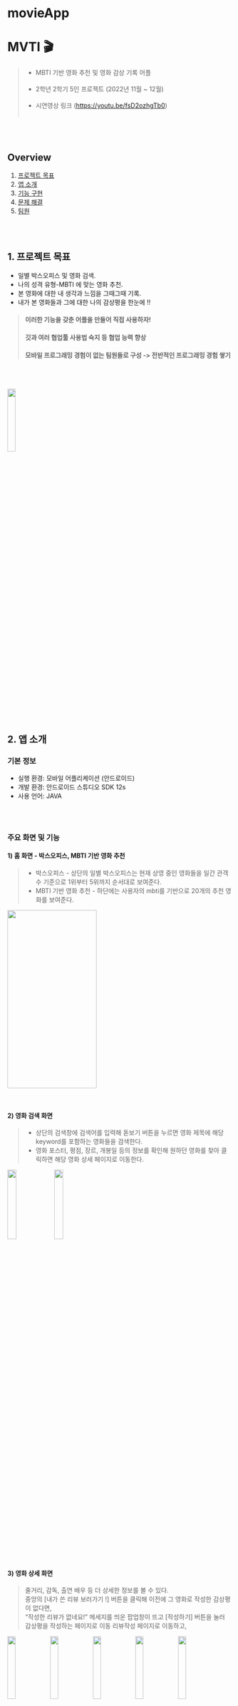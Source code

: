 # movieApp

MVTI 🎬
===========================================
> - MBTI 기반 영화 추천 및 영화 감상 기록 어플 <br/><br/> 
> - 2학년 2학기 5인 프로젝트 (2022년 11월 ~ 12월) <br/><br/>
> - 시연영상 링크 (https://youtu.be/fsD2ozhgTb0) <br/><br/>

<br/><br/>

## Overview
1. [프로젝트 목표](https://github.com/ohyyes/movieApp/blob/main/README.md#1-%ED%94%84%EB%A1%9C%EC%A0%9D%ED%8A%B8-%EB%AA%A9%ED%91%9C)
2. [앱 소개](https://github.com/ohyyes/movieApp/blob/main/README.md#2-%EC%95%B1-%EC%86%8C%EA%B0%9C)
3. [기능 구현](https://github.com/ohyyes/movieApp/blob/main/README.md#3-%EA%B8%B0%EB%8A%A5-%EA%B5%AC%ED%98%84)
4. [문제 해결](https://github.com/ohyyes/movieApp/blob/main/README.md#4-%EB%AC%B8%EC%A0%9C-%ED%95%B4%EA%B2%B0)
5. [팀원](https://github.com/ohyyes/movieApp/blob/main/README.md#5-%ED%8C%80%EC%9B%90)

<br/><br/>

## 1. 프로젝트 목표
* 일별 박스오피스 및 영화 검색.
* 나의 성격 유형-MBTI 에 맞는 영화 추천.  
* 본 영화에 대한 내 생각과 느낌을 그때그때 기록.  
* 내가 본 영화들과 그에 대한 나의 감상평을 한눈에 !!
> #### 이러한 기능을 갖춘 어플을 만들어 직접 사용하자!
> #### 깃과 여러 협업툴 사용법 숙지 등 협업 능력 향상
> #### 모바일 프로그래밍 경험이 없는 팀원들로 구성 -> 전반적인 프로그래밍 경험 쌓기

<br/><br/>




<img src="" width="19%"/>




## 2. 앱 소개 
### 기본 정보
* 실행 환경: 모바일 어플리케이션 (안드로이드)
* 개발 환경: 안드로이드 스튜디오 SDK 12s
* 사용 언어: JAVA

<br/><br/>

### 주요 화면 및 기능
#### 1) 홈 화면 - 박스오피스, MBTI 기반 영화 추천
> - 박스오피스 - 상단의 일별 박스오피스는 현재 상영 중인 영화들을 일간 관객수 기준으로 1위부터 5위까지 순서대로 보여준다. <br/>
> - MBTI 기반 영화 추천 - 하단에는 사용자의 mbti를 기반으로 20개의 추천 영화를 보여준다. <br/>

<img src="https://user-images.githubusercontent.com/84231143/227759812-38af1042-0a5a-4a3d-8b5b-1ffa96d94357.JPG" width="200" height="400"/> </br>

</br>

#### 2) 영화 검색 화면
> - 상단의 검색창에 검색어를 입력해 돋보기 버튼을 누르면 영화 제목에 해당 keyword를 포함하는 영화들을 검색한다.
> - 영화 포스터, 평점, 장르, 개봉일 등의 정보를 확인해 원하던 영화를 찾아 클릭하면 해당 영화 상세 페이지로 이동한다. <br/>

<img src="https://user-images.githubusercontent.com/84231143/227759838-799b104a-9160-457c-9e1a-0443c66c86ef.JPG" width="20%"/> <img src="https://user-images.githubusercontent.com/84231143/227759841-8b9788b9-4d16-44e6-8b45-25d569c77829.JPG" width="20%"/> 

<br/><br/><br/>

</br>

#### 3) 영화 상세 화면
> 줄거리, 감독, 출연 배우 등 더 상세한 정보를 볼 수 있다. <br/>
> 중앙의 [내가 쓴 리뷰 보러가기 !] 버튼을 클릭해 이전에 그 영화로 작성한 감상평이 없다면, <br/>
> “작성한 리뷰가 없네요!” 메세지를 띄운 팝업창이 뜨고 [작성하기] 버튼을 눌러 감상평을 작성하는 페이지로 이동 리뷰작성 페이지로 이동하고,<br/>

<img src="https://user-images.githubusercontent.com/84231143/227760500-8adaeaf7-0967-4265-81a1-1293ecdf3539.JPG" width="19%"/><img src="https://user-images.githubusercontent.com/84231143/227760507-1d724910-e99d-43a3-b7d0-d63351452c6a.JPG" width="19%"/><img src="https://user-images.githubusercontent.com/84231143/227760508-7575bbcd-f7c4-4edc-8cdb-865d5de8d7d7.JPG" width="19%"/><img src="https://user-images.githubusercontent.com/84231143/227760511-0b89fffb-4584-4fd9-b008-41421127ced7.JPG" width="19%"/><img src="https://user-images.githubusercontent.com/84231143/227760513-7f5ad873-beb2-45e1-8b28-de65c92289a7.JPG" width="19%"/> 
<br/><br/><br/>

> 기존에 작성한 리뷰가 있었다면 저장된 해당 영화의 감상평 상세 페이지로 이동한다.</br>
> 영화 상세 페이지에서는 파이어베이스와 연동하여 사용자가 리뷰를 작성하였는지 먼저 확인한다. <br/>
> 사용자가 작성했을 경우, 평점과 글을 파이어베이스에서 받아 setText로 넘겨주고 작성하지 않았을 경우 값을 넘겨주지 않도록 설정했다. </br>

<img src="https://user-images.githubusercontent.com/84231143/227759844-e2620cf9-1656-494e-afeb-17205a787cba.JPG" width="19%"/><img src="https://user-images.githubusercontent.com/84231143/227759851-afa6d72a-74ec-450c-9933-a03a9c16b282.JPG" width="19%"/>
</br>





</br><br/><br/>

#### 3) 감상평 목록 및 상세 화면
>감상평 목록 페이지에선 사용자가 작성한 감상평들을 보여준다. 영화 포스터 이미지, 제목, 내 평점, 개봉연도, 내가 작성한 감상평 일부분을 확인할 수 있다. 감상평을 클릭하면 해당 감상평 상세 페이지로 이동한다.<br/>
>감상평 상세 페이지에서는 해당 영화에 나만의 평점과 감상평을 남길 수 있다. 상단에 [수정] 버튼을 클릭하면 작성모드로 바뀐다. 작성모드에서 별점을 눌러 나의 별점을 남기고, 감상평을 입력한 후에 상단에 [등록] 버튼을 누르면 감상평이 저장되고, 작성된 감상평을 뷰어모드로 전환된다. </br>

<img src="https://user-images.githubusercontent.com/84231143/227760898-a2a165b6-787b-49fe-9d2d-8d98f28d739c.JPG" width="19%"/><img src="https://user-images.githubusercontent.com/84231143/227760900-999e3538-b151-466b-8f88-6342f5ca33c6.JPG" width="19%"/><img src="https://user-images.githubusercontent.com/84231143/227760901-f4414fe9-12ed-4fbd-9961-f1016dc0c020.JPG" width="19%"/><img src="https://user-images.githubusercontent.com/84231143/227760902-04404edc-b63c-4bc5-9deb-c4c07e8a1427.JPG" width="19%"/>


</br></br>

#### 4) 마이페이지 - 정보 수정, 감상평 목록
> 사용자의 닉네임과 MBTI 정보를 보여준다.</br> 
> 마이페이지의 하단에는 사용자가 감상평을 작성한 영화들을 좌우로 스크롤하며 볼 수 있다. 원하는 영화를 클릭하면, 해당 영화로 작성한 감상평 상세 페이지로 이동한다. </br>

<img src="https://user-images.githubusercontent.com/84231143/227760903-5bc74bcf-76ef-43c3-aff6-c5d62af99f73.JPG" width="19%"/>
<br/><br/>

> [내 프로필 수정하기] 버튼을 누르면 닉네임과 MBTI를 수정할 수 있는 페이지로 이동한다.<br/>

<img src="https://user-images.githubusercontent.com/84231143/227760903-5bc74bcf-76ef-43c3-aff6-c5d62af99f73.JPG" width="19%"/> <img src="https://user-images.githubusercontent.com/84231143/227760904-b70aa3a1-6a1d-4cb4-ae8e-a28dce2b8efe.JPG" width="19%"/> <img src="https://user-images.githubusercontent.com/84231143/227760905-0bc98e2f-e9ec-4ae8-bf23-8e55da22bf15.JPG" width="19%"/> <img src="https://user-images.githubusercontent.com/84231143/227760908-871eab6e-df00-4b0d-be6e-60eb2dcd7cb6.JPG" width="19%"/>


</br>

> 마이페이지의 하단 오른쪽의 [더보기] 버튼을 누르면 사용자가 작성한 전체 감상평 목록으로 이동한다.  </br>

<img src="https://user-images.githubusercontent.com/84231143/227760909-a988d4ee-1e24-4874-a336-faa37d299b9c.JPG" width="19%"/> <img src="https://user-images.githubusercontent.com/84231143/227761805-a14ced2e-f334-4d95-a811-c6da0422448e.JPG" width="19%"/>

</br>

## 3. 기능 구현

1) 스플래쉬 화면 </br>
**front** </br>
- 어플을 처음 실행했을 때 스플래쉬를 통해 애니메이션을 추가했다. </br>
<img src="https://user-images.githubusercontent.com/84231143/227761100-3cb5884f-8495-4801-96c5-1e5e8542e130.JPG" width="19%"/><img src="https://user-images.githubusercontent.com/84231143/227761101-9bdfe0e8-695b-47a0-b354-dd81d8a02706.JPG" width="19%"/>

</br>

2) 회원가입 화면 </br>
**front** </br>
- 로그인 화면과 비슷하게 각 입력값과 MBTI 토글을 하나라도 입력하지 않으면 버튼이 눌리지 않게 구현했다. </br>
- 모든 입력값이 있다면 버튼이 활성화된 이미지로 변경된다. </br>
- 비밀번호는  toggle을 설정하여 비밀번호가 안보이는 것을 기본값으로 구현했다.</br>

<img src="https://user-images.githubusercontent.com/84231143/227761347-73534fca-a315-4628-8161-067baca1749e.JPG" width="19%"/><img src="https://user-images.githubusercontent.com/84231143/227761348-f0b856e6-cad1-408b-b393-0e6cef2da174.JPG" width="19%"/>
</br>
<img src="https://user-images.githubusercontent.com/84231143/227761350-30fac2c5-9953-41b0-92e7-21144cba502f.JPG" width="19%"/> <img src="https://user-images.githubusercontent.com/84231143/227761351-a74d9b47-005a-4bfd-9969-186d34d4c9b8.JPG" width="19%"/> 
</br>
<img src="https://user-images.githubusercontent.com/84231143/227761352-885ec660-fe00-4f8a-9ecd-4561b5f9143f.JPG" width="19%"/> <img src="https://user-images.githubusercontent.com/84231143/227761345-77aa325a-fe36-4c1b-997f-df03b66b65b1.JPG" width="19%"/> <img src="https://user-images.githubusercontent.com/84231143/227761346-672c3d19-7e9a-46c1-85e2-b718586c18c5.JPG" width="19%"/>

</br></br>


3) 로그인 화면 </br>
**front** </br>
- 로그인 화면은 이메일과 비밀번호 입력받는 가능과 입력값 유무에 따라 에러메세지를 Toast로 표시한다. </br>
- 비밀번호는 회원가입과 마찬가지로 toggle을 설정하여 비밀번호가 안보이는 것을 기본값으로 구현했다. </br>
<img src="https://user-images.githubusercontent.com/84231143/227761936-13655761-8506-42c8-b046-bd35211c2016.JPG" width="19%"/><img src="https://user-images.githubusercontent.com/84231143/227761977-718f8a6e-4032-4b1c-969b-49e632d66d9f.JPG" width="19%"/> <img src="https://user-images.githubusercontent.com/84231143/227761938-63051a32-22ba-4dcd-9b25-277483100720.JPG" width="19%"/>

</br></br>


4) 홈화면 </br>
**front** </br>
- 홈화면에서는 네비게이션 바를 이용해 프래그먼트 전환할 수 있다. </br>
- 홈화면의 주요 기능은 실시간 박스오피스 영화와 유저 mbti를 기반으로 추천되는 영화를 표시하는 것이다. 이 부분은 recyclerview로 구현했다. </br>
**back** </br>
- 네이버에서 “박스오피스”라고 검색했을 때 나오는 페이지에서 1위부터 5위까지의 영화 정보(제목, 포스터)를 Jsoup 라이브러리를 이용해 가져와 UI에 띄울 수 있도록 fragment와 연결한다. </br>
- 추천 영화는 임의로 인기 있는 영화 목록 데이터를 데이터베이스에 저장해두고 각 영화마다 16개의  MBTI 중 하나를 매칭하여 사용자의 MBTI 유형에서 4개 항목 중 3개 이상이 겹치는 영화들을 20개 보여준다. 

</br></br>


5) 영화 검색 페이지 (fragment) </br>
**front** </br>
- 상단에는 검색어 입력창과 중앙에는 리사이클러뷰로 구성이 되어있다. 
- 영화 검색 결과는 백엔드의 권해담님이 api를 이용해 추린 결과를 리사이클러뷰의 아이템 형식으로 나오도록 했다.</br> 
- 검색을 했을 때, 검색 결과가 있다면, 그 결과를 수직 리사이클러뷰로 보여주고, 없을 때는 해당 검색 결과가 없다는 레이아웃을 보여준다. </br>
- 리사이클러뷰의 각 아이템을 클릭하면, 클릭된 현재 아이템의 데이터를 영화 상세페이지 프래그먼트에 전달하면서 화면전환하도록 구현했다.</br>
**back** </br>
- 사용자가 입력한 키워드를 네이버 영화에서 검색한 결과 나오는 영화 목록을 Jsoup으로 가져와 각 영화의 제목, 포스터 이미지, 평점, 장르, 상영 시간, 감독, 출연 배우, 줄거리 정보를 MovieMainData 객체에 저장한다. 
- MovieMainData 객체들을 어댑터를 사용해 프래그먼트에 띄운다. </br>
- 영화를 하나 클릭하면 영화 상세 프래그먼트로 MovieMainData 객체를 보내준다.

 </br></br>


6) 영화 상세 페이지 </br>
**front** </br>
- 중앙 콘텐트는 스크롤뷰로 구성을 했다.
- [내가 쓴 리뷰 보러가기] 버튼을 눌렀을 때, 가져올 감상평 데이터가 있는지 확인한 후, 감상평이 있다면 해당 영화로 작성된 감상평 상세페이지 프래그먼트로 이동하고, 없다면 감상평이 없다는 팝업창에 [작성하기] 버튼으로 감상평 상세페이지 프래그먼트로 이동하도록 구현했다. </br>
**back** </br>
- 영화 검색 페이지에서 bundle 형태로 전달한 MovieMainData 객체를 상세 페이지 프래그먼트로 받아와 화면에 띄운다. 


</br></br>

7) 감상평 목록 페이지 </br>
**front** </br>
- 감상평 목록 페이지도 영화 상세 페이지와 동일하게 라시이클러뷰로 구현을 했다. 감상평 데이터가 없을 때에는 감상평이 없다는 뷰를 삽입했다.</br> 
- 편집 버튼을 통해 다중선택과 삭제룰 할 수 있고 spinner 위젯으로 각 기준이 따른 정렬도 가능하도록 했다. </br>
**back** 

</br></br>
 

8) 감상평 상세 페이지 </br>
**front** </br>
- 감상평 상세 페이지에서는 데이터 유무로 표시되는 화면이 다르다. 데이터가 있다면 감상평 수정을 할 수 있고 데이터가 없다면 오른쪽 화면을 보여주며 별점을 선택하고 내용을 등록하는 기능을 담았다. </br>
**back** </br>
- 해당하는 영화의 포스터, 제목, 별점, 평점을 Firebase에서 가져와 보여준다. 


</br></br>


9) 마이페이지 </br>
**front** </br>
- 마이페이지의 상단에는 회원정보를 TextView로 보이게했고, 중앙에는 [프로필 수정하기] 버튼이, 하단에는 내가 작성한 감상평 목록을 리사이클러뷰로 보여준다. </br>
- [프로필 수정하기] 버튼을 누르면 프로필 수정 페이지로 이동한다. </br>
- 마이페이지의 하단에는 수평 리사이클러뷰를 사용해서 내 감상평 목록들을 포스터 형식으로 보이게 구현했다. 앞전에 소개한 영화 검색페이지와 비슷하게 기존에 작성한 감상평이 있을때만 리사이클러뷰를 보이게 설정했다. </br>
- 각 아이템을 클릭하면 해당 감상평 상세 페이지로 이동한다. </br>
**back** </br>
- Firerbase에서 닉네임, MBTI값을 가져와 보여준다. 사용자가 작성한 리뷰를 띄울 수 있도록 데이터를 보내준다. 


</br></br>

10) 프로필 수정 페이지 </br>
**front** </br>
- 기존 회원 정보 중 닉네임과 MBTI를 불러오고 사용자가 수정할 때는 닉네임 EditText에 입력값이 있는 경우에만 [완료] 버튼이 활성화 되도록 만들었다. </br>
- [완료] 버튼을 누르면 저장한 후, 마이페이지로 다시 돌아온다. </br> 
**back** </br>
- Firerbase에서 닉네임, MBTI값을 가져와 보여준다. 사용자가 작성한 리뷰를 띄울 수 있도록 데이터를 보내준다. </br>

<br/><br/>

## 4. 문제 해결 </br>

<br/><br/>

## 5. 팀원
##### 팀장: 송규원
##### 프론트: 김혜은, 박수연
##### 백: 권해담, 송규원, 유다영
